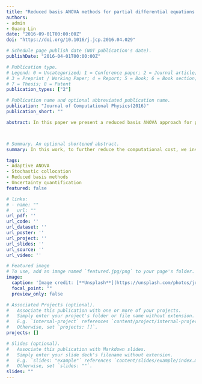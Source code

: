 ```yaml
---
title: "Reduced basis ANOVA methods for partial differential equations with high-dimensional random inputs"
authors:
- admin
- Guang Lin
date: "2016-09-01T00:00:00Z"
doi: "https://doi.org/10.1016/j.jcp.2016.04.029"

# Schedule page publish date (NOT publication's date).
publishDate: "2016-04-01T00:00:00Z"

# Publication type.
# Legend: 0 = Uncategorized; 1 = Conference paper; 2 = Journal article;
# 3 = Preprint / Working Paper; 4 = Report; 5 = Book; 6 = Book section;
# 7 = Thesis; 8 = Patent
publication_types: ["2"]

# Publication name and optional abbreviated publication name.
publication: "Journal of Computational Physics(2016)"
publication_short: ""

abstract: In this paper we present a reduced basis ANOVA approach for partial deferential equations (PDEs) with random inputs. The ANOVA method combined with stochastic collocation methods provides model reduction in high-dimensional parameter space through decomposing high-dimensional inputs into unions of low-dimensional inputs. In this work, to further reduce the computational cost, we investigate spatial low-rank structures in the ANOVA-collocation method, and develop efficient spatial model reduction techniques using hierarchically generated reduced bases. We present a general mathematical framework of the methodology, validate its accuracy and demonstrate its efficiency with numerical experiments.



# Summary. An optional shortened abstract.
summary: In this work, to further reduce the computational cost, we investigate spatial low-rank structures in the ANOVA-collocation method, and develop efficient spatial model reduction techniques using hierarchically generated reduced bases.

tags:
- Adaptive ANOVA
- Stochastic collocation
- Reduced basis methods
- Uncertainty quantification
featured: false

# links:
# - name: ""
#   url: ""
url_pdf: ''
url_code: ''
url_dataset: ''
url_poster: ''
url_project: ''
url_slides: ''
url_source: ''
url_video: ''

# Featured image
# To use, add an image named `featured.jpg/png` to your page's folder. 
image:
  caption: 'Image credit: [**Unsplash**](https://unsplash.com/photos/jdD8gXaTZsc)'
  focal_point: ""
  preview_only: false

# Associated Projects (optional).
#   Associate this publication with one or more of your projects.
#   Simply enter your project's folder or file name without extension.
#   E.g. `internal-project` references `content/project/internal-project/index.md`.
#   Otherwise, set `projects: []`.
projects: []

# Slides (optional).
#   Associate this publication with Markdown slides.
#   Simply enter your slide deck's filename without extension.
#   E.g. `slides: "example"` references `content/slides/example/index.md`.
#   Otherwise, set `slides: ""`.
slides: ""
---
```


<!-- {{% alert note %}}
Click the *Cite* button above to demo the feature to enable visitors to import publication metadata into their reference management software.
{{% /alert %}}

{{% alert note %}}
Click the *Slides* button above to demo Academic's Markdown slides feature.
{{% /alert %}}

Supplementary notes can be added here, including [code and math](https://sourcethemes.com/academic/docs/writing-markdown-latex/). -->
